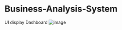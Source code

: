 # Business-Analysis-System
UI display Dashboard
![image](https://user-images.githubusercontent.com/72401771/156503130-8aae28d1-6be4-4cb5-9ada-be51c190d496.png)
